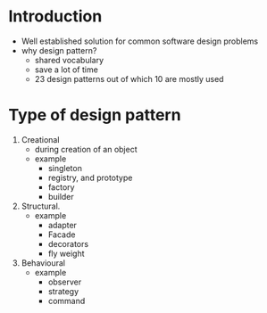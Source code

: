 # Introduction
- Well established solution for common software design problems
- why design pattern?
	- shared vocabulary
	- save a lot of time
	- 23 design patterns out of which 10 are mostly used

# Type of design pattern
1. Creational
	- during creation of an object
	- example
		- singleton
		- registry, and prototype
		- factory
		- builder
2. Structural.
	- example
		- adapter
		- Facade
		- decorators
		- fly weight
3. Behavioural
	- example
		- observer
		- strategy
		- command

